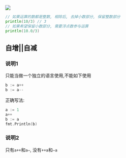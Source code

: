 ![](https://ws3.sinaimg.cn/large/006tKfTcly1g1869vq23tj314e0oimy5.jpg)



```go
// 如果运算的数都是整数, 相除后, 去掉小数部分, 保留整数部分
println(10/3) // 3
// 如果希望保留小数部分, 需要浮点数参与运算
println(10.0/3)
```

## 自增||自减

### 说明1

只能当做一个独立的语言使用,不能如下使用

```go
b := a++
b := a--
```

正确写法:

```go
a := 1
a++
b := a
fmt.Println(b)
```

### 说明2

只有`a++`和`a—`,  没有`++a`和`—a`

